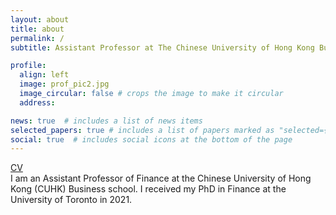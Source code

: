 ```yaml
---
layout: about
title: about
permalink: /
subtitle: Assistant Professor at The Chinese University of Hong Kong Business School

profile:
  align: left
  image: prof_pic2.jpg
  image_circular: false # crops the image to make it circular
  address: 

news: true  # includes a list of news items
selected_papers: true # includes a list of papers marked as "selected={true}"
social: true  # includes social icons at the bottom of the page
---
```


<a href = "https://www.dropbox.com/s/77gesw9zy9kh2kp/CV_chanikjo.pdf?dl=0">CV</a> <br>
I am an Assistant Professor of Finance at the Chinese University of Hong Kong (CUHK) Business school. I received my PhD in Finance at the University of Toronto in 2021.  

